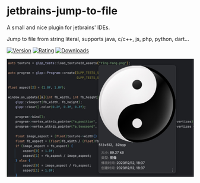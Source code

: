 # jetbrains-jump-to-file

A small and nice plugin for jetbrains' IDEs.

Jump to file from string literal, supports java, c/c++, js, php, python, dart...

[![Version](https://img.shields.io/jetbrains/plugin/v/23338-jump-to-file)](https://plugins.jetbrains.com/plugin/23338-jump-to-file)
[![Rating](https://img.shields.io/jetbrains/plugin/r/stars/23338-jump-to-file)](https://plugins.jetbrains.com/plugin/23338-jump-to-file)
[![Downloads](https://img.shields.io/jetbrains/plugin/d/23338-jump-to-file)](https://plugins.jetbrains.com/plugin/23338-jump-to-file)

![preview.jpg](preview.jpg)
